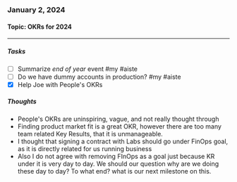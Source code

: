 ### January 2, 2024
#### Topic: OKRs for 2024
----
##### Tasks
- [ ] Summarize *end of year* event #my #aiste
- [ ] Do we have dummy accounts in production? #my #aiste 
- [x] Help Joe with People's OKRs
##### Thoughts
- People's OKRs are uninspiring, vague, and not really thought through
- Finding product market fit is a great OKR, however there are too many team related Key Results, that it is unmanageable. 
- I thought that signing a contract with Labs should go under FinOps goal, as it is directly related for us running business
- Also I do not agree with removing FInOps as a goal just because KR under it is very day to day. We should our question why are we doing these day to day? To what end? what is our next milestone on this. 



